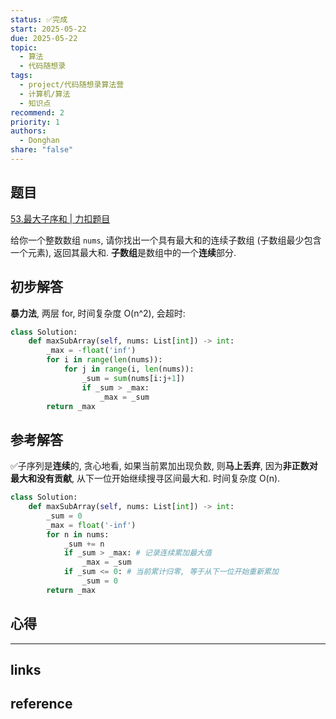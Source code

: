 ```yaml
---
status: ✅完成
start: 2025-05-22
due: 2025-05-22
topic:
  - 算法
  - 代码随想录
tags:
  - project/代码随想录算法营
  - 计算机/算法
  - 知识点
recommend: 2
priority: 1
authors:
  - Donghan
share: "false"
---
```

## 题目
[53.最大子序和 | 力扣题目](https://leetcode.cn/problems/maximum-subarray/description/)

给你一个整数数组 `nums`, 请你找出一个具有最大和的连续子数组 (子数组最少包含一个元素), 返回其最大和. **子数组**是数组中的一个**连续**部分.
## 初步解答
**暴力法**, 两层 for, 时间复杂度 O(n^2), 会超时:
```python
class Solution:
    def maxSubArray(self, nums: List[int]) -> int:
        _max = -float('inf')
        for i in range(len(nums)):
            for j in range(i, len(nums)):
                _sum = sum(nums[i:j+1])
                if _sum > _max:
                    _max = _sum
        return _max
```

## 参考解答
✅子序列是**连续**的, 贪心地看, 如果当前累加出现负数, 则**马上丢弃**, 因为**非正数对最大和没有贡献**, 从下一位开始继续搜寻区间最大和. 时间复杂度 O(n).

```python
class Solution:
    def maxSubArray(self, nums: List[int]) -> int:
        _sum = 0
        _max = float('-inf')
        for n in nums:
            _sum += n
            if _sum > _max: # 记录连续累加最大值
                _max = _sum
            if _sum <= 0: # 当前累计归零, 等于从下一位开始重新累加
                _sum = 0
        return _max
```

## 心得



---
## links


## reference
